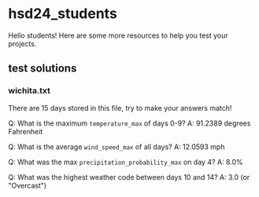 # hsd24_students
Hello students! Here are some more resources to help you test your projects.

## test solutions

### wichita.txt

There are 15 days stored in this file, try to make your answers match!

Q: What is the maximum `temperature_max` of days 0-9?
A: 91.2389 degrees Fahrenheit

Q: What is the average `wind_speed_max` of all days?
A: 12.0593 mph

Q: What was the max `precipitation_probability_max` on day 4?
A: 8.0%

Q: What was the highest weather code between days 10 and 14?
A: 3.0 (or "Overcast")
